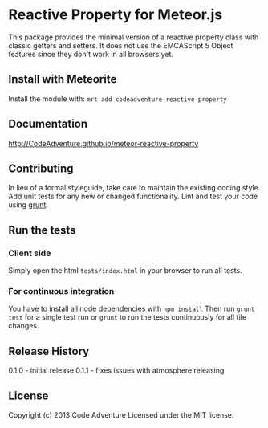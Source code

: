 # Reactive Property for Meteor.js

This package provides the minimal version of a reactive property class with classic getters and setters.
It does not use the EMCAScript 5 Object features since they don't work in all browsers yet.

## Install with Meteorite
Install the module with: `mrt add codeadventure-reactive-property`

## Documentation
http://CodeAdventure.github.io/meteor-reactive-property

## Contributing
In lieu of a formal styleguide, take care to maintain the existing coding style. Add unit tests for any new or changed functionality. Lint and test your code using [grunt](https://github.com/gruntjs/grunt).

## Run the tests

### Client side
Simply open the html `tests/index.html` in your browser to run all tests.

### For continuous integration
You have to install all node dependencies with `npm install`
Then run `grunt test` for a single test run or `grunt` to run the tests
continuously for all file changes.

## Release History
0.1.0 - initial release
0.1.1 - fixes issues with atmosphere releasing

## License
Copyright (c) 2013 Code Adventure
Licensed under the MIT license.
